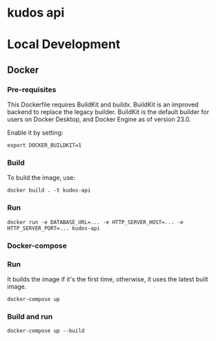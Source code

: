 # kudos api

# Local Development

## Docker

### Pre-requisites

This Dockerfile requires BuildKit and buildx. BuildKit is an improved backend to replace the legacy builder. BuildKit is the default builder for users on Docker Desktop, and Docker Engine as of version 23.0.

Enable it by setting:

```export DOCKER_BUILDKIT=1 ```

### Build

To build the image, use:

```docker build . -t kudos-api```

### Run

```docker run -e DATABASE_URL=... -e HTTP_SERVER_HOST=... -e HTTP_SERVER_PORT=... kudos-api```

### Docker-compose

### Run

It builds the image if it's the first time, otherwise, it uses the latest built image.

```docker-compose up```

### Build and run

```docker-compose up --build```
